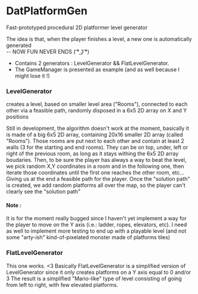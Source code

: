 # DatPlatformGen
Fast-prototyped procedural 2D platformer level generator

The idea is that, when the player finishes a level, a new one is automatically generated
</br> -- NOW FUN NEVER ENDS   ( ͡° ͜ʖ ͡°)

- Contains 2 generators : LevelGenerator && FlatLevelGenerator.
- The GameManager is presented as example (and as well because I might lose it !)

### LevelGenerator

creates a level, based on smaller level area ("Rooms"), connected to each other via a feasible path, randomly disposed in a 6x5 2D array on X and Y positions

Still in development, the algorithm doesn't work at the moment, basically it is made of a big 6x5 2D array, containing 20x16 smaller 2D array (called "Rooms").
Those rooms are put next to each other and contain at least 2 walls (3 for the starting and end rooms).
They can be on top, under, left or right of the previous room, as long as it stays withing the 6x5 2D array boudaries.
Then, to be sure the player has always a way to beat the level, we pick random X,Y coordinates in a room and in the following one,
then iterate those coordinates until the first one reaches the other room, etc...
Giving us at the end a feasible path for the player.
Once the "solution path" is created, we add random platforms all over the map, so the player can't clearly see the "solution path"

#### Note :
It is for the moment really bugged since I haven't yet implement a way for the player to move on the Y axis (i.e.: ladder, ropes, elevators, etc).
I need as well to implement more testing to end up with a playable level (and not some "arty-ish" kind-of-pixelated monster made of platforms tiles)


### FlatLevelGenerator

This one works. <3
Basically FlatLevelGenerator is a simplified version of LevelGenerator since it only creates platforms on a Y axis equal to 0 and/or 3
The result is a simplified "Mario-like" type of level consisting of going from left to right, with few elevated platforms.
